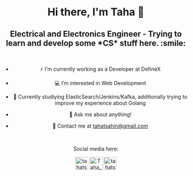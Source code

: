 <h1 align="center"> Hi there, I'm Taha 👋 </h1>

<h2 align="center"> Electrical and Electronics Engineer - Trying to learn and develop some *CS* stuff here. :smile:</h2> 


<br />

<center> 

* ⚡ I’m currently working as a Developer at DefineX
	
* 💻 I’m interested in Web Development
	
* 📙 Currently studiying ElasticSearch/Jenkins/Kafka, additionally trying to improve my experience about Golang
	
* 💬 Ask me about anything!

* 📧 Contact me at [tahatsahin@gmail.com](mailto:tahatsahin@gmail.com)
	
</center> 

<br />

<p align="center"> Social media here: </p>

<p align="center">
<a href="https://www.linkedin.com/in/taha-turgut-sahin
" target="_blank"><img align="center" src="https://cdn.jsdelivr.net/npm/simple-icons@v3/icons/linkedin.svg" alt="tahatsahin" width="35px" /></a>
<a href="https://twitter.com/Taha_Turgut" target="_tab"><img align="center" src="https://cdn.jsdelivr.net/npm/simple-icons@v3/icons/twitter.svg" alt="Taha_Turgut" width="35px" /></a>
<a href="https://instagram.com/tahatsahin" target="_tab"><img align="center" src="https://cdn.jsdelivr.net/npm/simple-icons@v3/icons/instagram.svg" alt="tahatsahin" width="35px" /></a>
</p>

<br />
